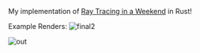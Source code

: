 My implementation of [Ray Tracing in a Weekend](https://raytracing.github.io/books/RayTracingInOneWeekend.html) in Rust!

Example Renders:
![final2](https://github.com/he-andy/ray-tracer/assets/42684804/8a0c8f48-0cd7-4afc-9e21-63379c131bea)

![out](https://github.com/he-andy/ray-tracer/assets/42684804/506497c0-f852-4030-b2bb-aced25ad523f)
